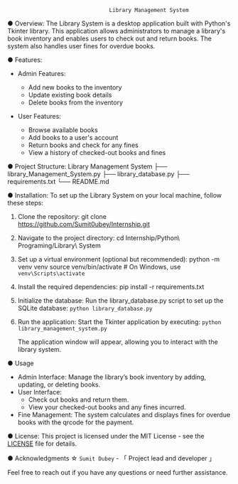                                     Library Management System

● Overview:
The Library System is a desktop application built with Python's Tkinter library. 
This application allows administrators to manage a library's book inventory and enables users to check out and return books. 
The system also handles user fines for overdue books.


● Features:
- Admin Features:
  - Add new books to the inventory
  - Update existing book details
  - Delete books from the inventory

- User Features:
  - Browse available books
  - Add books to a user's account
  - Return books and check for any fines
  - View a history of checked-out books and fines

● Project Structure:
Library Management System
├── library_Management_System.py
├── library_database.py
├── requirements.txt
└── README.md


● Installation:
To set up the Library System on your local machine, follow these steps:

1. Clone the repository:
    git clone https://github.com/Sumit0ubey/Internship.git

2. Navigate to the project directory:
    cd Internship/Python\ Programing/Library\ System

3. Set up a virtual environment (optional but recommended):
    python -m venv venv
    source venv/bin/activate  # On Windows, use `venv\Scripts\activate`

4. Install the required dependencies:
    pip install -r requirements.txt

5. Initialize the database:
    Run the library_database.py script to set up the SQLite database:
    `python library_database.py`

6. Run the application:
    Start the Tkinter application by executing:
    `python library_management_system.py`

    The application window will appear, allowing you to interact with the library system.

● Usage

- Admin Interface: Manage the library’s book inventory by adding, updating, or deleting books.
- User Interface:
  - Check out books and return them.
  - View your checked-out books and any fines incurred.
- Fine Management: The system calculates and displays fines for overdue books with the qrcode for the payment.

● License:
This project is licensed under the MIT License - see the [LICENSE](LICENSE) file for details.

● Acknowledgments
  ☆ `Sumit Dubey` - 「 Project lead and developer 」

Feel free to reach out if you have any questions or need further assistance.
